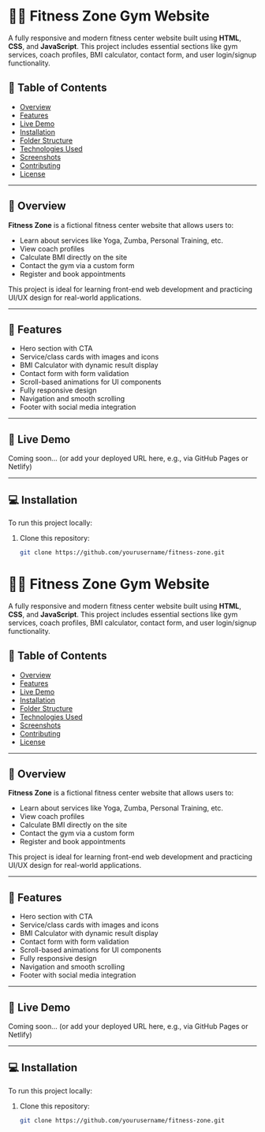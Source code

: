 # 🏋️‍♂️ Fitness Zone Gym Website

A fully responsive and modern fitness center website built using **HTML**, **CSS**, and **JavaScript**. This project includes essential sections like gym services, coach profiles, BMI calculator, contact form, and user login/signup functionality.

## 📌 Table of Contents

- [Overview](#overview)
- [Features](#features)
- [Live Demo](#live-demo)
- [Installation](#installation)
- [Folder Structure](#folder-structure)
- [Technologies Used](#technologies-used)
- [Screenshots](#screenshots)
- [Contributing](#contributing)
- [License](#license)

---

## 📖 Overview

**Fitness Zone** is a fictional fitness center website that allows users to:
- Learn about services like Yoga, Zumba, Personal Training, etc.
- View coach profiles
- Calculate BMI directly on the site
- Contact the gym via a custom form
- Register and book appointments

This project is ideal for learning front-end web development and practicing UI/UX design for real-world applications.

---

## 🌟 Features

- Hero section with CTA
- Service/class cards with images and icons
- BMI Calculator with dynamic result display
- Contact form with form validation
- Scroll-based animations for UI components
- Fully responsive design
- Navigation and smooth scrolling
- Footer with social media integration

---

## 🚀 Live Demo

Coming soon... (or add your deployed URL here, e.g., via GitHub Pages or Netlify)

---

## 💻 Installation

To run this project locally:

1. Clone this repository:

   ```bash
   git clone https://github.com/yourusername/fitness-zone.git


# 🏋️‍♂️ Fitness Zone Gym Website

A fully responsive and modern fitness center website built using **HTML**, **CSS**, and **JavaScript**. This project includes essential sections like gym services, coach profiles, BMI calculator, contact form, and user login/signup functionality.

## 📌 Table of Contents

- [Overview](#overview)
- [Features](#features)
- [Live Demo](#live-demo)
- [Installation](#installation)
- [Folder Structure](#folder-structure)
- [Technologies Used](#technologies-used)
- [Screenshots](#screenshots)
- [Contributing](#contributing)
- [License](#license)

---

## 📖 Overview

**Fitness Zone** is a fictional fitness center website that allows users to:
- Learn about services like Yoga, Zumba, Personal Training, etc.
- View coach profiles
- Calculate BMI directly on the site
- Contact the gym via a custom form
- Register and book appointments

This project is ideal for learning front-end web development and practicing UI/UX design for real-world applications.

---

## 🌟 Features

- Hero section with CTA
- Service/class cards with images and icons
- BMI Calculator with dynamic result display
- Contact form with form validation
- Scroll-based animations for UI components
- Fully responsive design
- Navigation and smooth scrolling
- Footer with social media integration

---

## 🚀 Live Demo

Coming soon... (or add your deployed URL here, e.g., via GitHub Pages or Netlify)

---

## 💻 Installation

To run this project locally:

1. Clone this repository:

   ```bash
   git clone https://github.com/yourusername/fitness-zone.git

